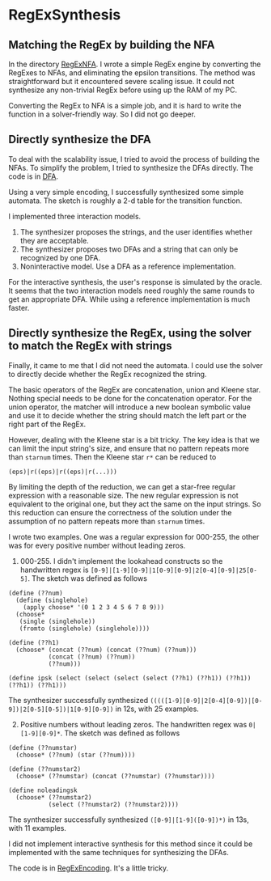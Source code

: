 # RegExSynthesis

## Matching the RegEx by building the NFA

In the directory [RegExNFA](./RegExNFA/). I wrote a simple RegEx engine by converting the RegExes to NFAs, and eliminating the epsilon transitions. The method was straightforward but it encountered severe scaling issue. It could not synthesize any non-trivial RegEx before using up the RAM of my PC.

Converting the RegEx to NFA is a simple job, and it is hard to write the function in a solver-friendly way. So I did not go deeper.

## Directly synthesize the DFA

To deal with the scalability issue, I tried to avoid the process of building the NFAs. To simplify the problem, I tried to synthesize the DFAs directly. The code is in [DFA](./DFA/).

Using a very simple encoding, I successfully synthesized some simple automata. The sketch is roughly a 2-d table for the transition function.

I implemented three interaction models.

1. The synthesizer proposes the strings, and the user identifies whether they are acceptable.
2. The synthesizer proposes two DFAs and a string that can only be recognized by one DFA.
3. Noninteractive model. Use a DFA as a reference implementation.

For the interactive synthesis, the user's response is simulated by the oracle. It seems that the two interaction models need roughly the same rounds to get an appropriate DFA. While using a reference implementation is much faster.

## Directly synthesize the RegEx, using the solver to match the RegEx with strings

Finally, it came to me that I did not need the automata. I could use the solver to directly decide whether the RegEx recognized the string.

The basic operators of the RegEx are concatenation, union and Kleene star. Nothing special needs to be done for the concatenation operator. For the union operator, the matcher will introduce a new boolean symbolic value and use it to decide whether the string should match the left part or the right part of the RegEx.

However, dealing with the Kleene star is a bit tricky. The key idea is that we can limit the input string's size, and ensure that no pattern repeats more than `starnum` times. Then the Kleene star `r*` can be reduced to

```
(eps)|r((eps)|r((eps)|r(...)))
```

By limiting the depth of the reduction, we can get a star-free regular expression with a reasonable size. The new regular expression is not equivalent to the original one, but they act the same on the input strings. So this reduction can ensure the correctness of the solution under the assumption of no pattern repeats more than `starnum` times.

I wrote two examples. One was a regular expression for 000-255, the other was for every positive number without leading zeros.

1. 000-255. I didn't implement the lookahead constructs so the handwritten regex is `[0-9]|[1-9][0-9]|1[0-9][0-9]|2[0-4][0-9]|25[0-5]`. The sketch was defined as follows

```racket
(define (??num)
  (define (singlehole)
    (apply choose* '(0 1 2 3 4 5 6 7 8 9)))
  (choose*
   (single (singlehole))
   (fromto (singlehole) (singlehole))))
   
(define (??h1)
  (choose* (concat (??num) (concat (??num) (??num)))
           (concat (??num) (??num))
           (??num)))
           
(define ipsk (select (select (select (select (??h1) (??h1)) (??h1)) (??h1)) (??h1)))
```

The synthesizer successfully synthesized `(((([1-9][0-9]|2[0-4][0-9])|[0-9])|2[0-5][0-5])|1[0-9][0-9])` in 12s, with 25 examples.

2. Positive numbers without leading zeros. The handwritten regex was `0|[1-9][0-9]*`. The sketch was defined as follows

```racket
(define (??numstar)
  (choose* (??num) (star (??num))))

(define (??numstar2)
  (choose* (??numstar) (concat (??numstar) (??numstar))))

(define noleadingsk
  (choose* (??numstar2)
           (select (??numstar2) (??numstar2))))
```

The synthesizer successfully synthesized `([0-9]|[1-9]([0-9])*)` in 13s, with 11 examples.

I did not implement interactive synthesis for this method since it could be implemented with the same techniques for synthesizing the DFAs.

The code is in [RegExEncoding](./RegExEncoding/). It's a little tricky.
